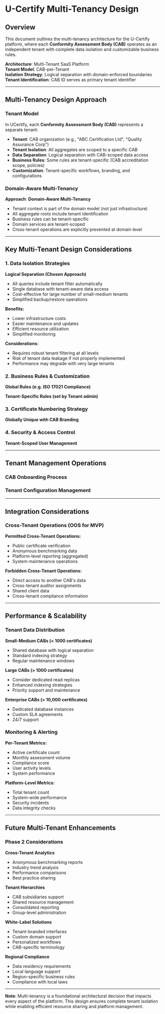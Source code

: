 # U-Certify Multi-Tenancy Design

## Overview

This document outlines the multi-tenancy architecture for the U-Certify platform, where each **Conformity Assessment Body (CAB)** operates as an independent tenant with complete data isolation and customizable business rules.

**Architecture**: Multi-Tenant SaaS Platform  
**Tenant Model**: CAB-per-Tenant  
**Isolation Strategy**: Logical separation with domain-enforced boundaries  
**Tenant Identification**: CAB ID serves as primary tenant identifier

---

## Multi-Tenancy Design Approach

### Tenant Model
In UCertify, each **Conformity Assessment Body (CAB)** represents a separate tenant:

- **Tenant**: CAB organization (e.g., "ABC Certification Ltd", "Quality Assurance Corp")
- **Tenant Isolation**: All aggregates are scoped to a specific CAB
- **Data Separation**: Logical separation with CAB-scoped data access
- **Business Rules**: Some rules are tenant-specific (CAB accreditation scope, policies)
- **Customization**: Tenant-specific workflows, branding, and configurations

### Domain-Aware Multi-Tenancy

**Approach**: **Domain-Aware Multi-Tenancy**
- Tenant context is part of the domain model (not just infrastructure)
- All aggregate roots include tenant identification
- Business rules can be tenant-specific
- Domain services are tenant-scoped
- Cross-tenant operations are explicitly prevented at domain level

---

## Key Multi-Tenant Design Considerations

### 1. Data Isolation Strategies

**Logical Separation (Chosen Approach)**
- All queries include tenant filter automatically
- Single database with tenant-aware data access
- Cost-effective for large number of small-medium tenants
- Simplified backup/restore operations

**Benefits:**
- Lower infrastructure costs
- Easier maintenance and updates
- Efficient resource utilization
- Simplified monitoring

**Considerations:**
- Requires robust tenant filtering at all levels
- Risk of tenant data leakage if not properly implemented
- Performance may degrade with very large tenants

### 2. Business Rules & Customization

**Global Rules (e.g. ISO 17021 Compliance)**

**Tenant-Specific Rules (set by Tenant admin)**

### 3. Certificate Numbering Strategy

**Globally Unique with CAB Branding**

### 4. Security & Access Control

**Tenant-Scoped User Management**

---

## Tenant Management Operations

### CAB Onboarding Process


### Tenant Configuration Management

---

## Integration Considerations

### Cross-Tenant Operations (OOS for MVP)

**Permitted Cross-Tenant Operations:**
- Public certificate verification
- Anonymous benchmarking data
- Platform-level reporting (aggregated)
- System maintenance operations

**Forbidden Cross-Tenant Operations:**
- Direct access to another CAB's data
- Cross-tenant auditor assignments
- Shared client data
- Cross-tenant compliance information

---

## Performance & Scalability

### Tenant Data Distribution

**Small-Medium CABs (< 1000 certificates)**
- Shared database with logical separation
- Standard indexing strategy
- Regular maintenance windows

**Large CABs (> 1000 certificates)**
- Consider dedicated read replicas
- Enhanced indexing strategies
- Priority support and maintenance

**Enterprise CABs (> 10,000 certificates)**
- Dedicated database instances
- Custom SLA agreements
- 24/7 support

### Monitoring & Alerting

**Per-Tenant Metrics:**
- Active certificate count
- Monthly assessment volume
- Compliance score
- User activity levels
- System performance

**Platform-Level Metrics:**
- Total tenant count
- System-wide performance
- Security incidents
- Data integrity checks

---

## Future Multi-Tenant Enhancements

### Phase 2 Considerations

**Cross-Tenant Analytics**
- Anonymous benchmarking reports
- Industry trend analysis
- Performance comparisons
- Best practice sharing

**Tenant Hierarchies**
- CAB subsidiaries support
- Shared resource management
- Consolidated reporting
- Group-level administration

**White-Label Solutions**
- Tenant-branded interfaces
- Custom domain support
- Personalized workflows
- CAB-specific terminology

**Regional Compliance**
- Data residency requirements
- Local language support
- Region-specific business rules
- Compliance with local laws

---

**Note**: Multi-tenancy is a foundational architectural decision that impacts every aspect of the platform. This design ensures complete tenant isolation while enabling efficient resource sharing and platform management. 